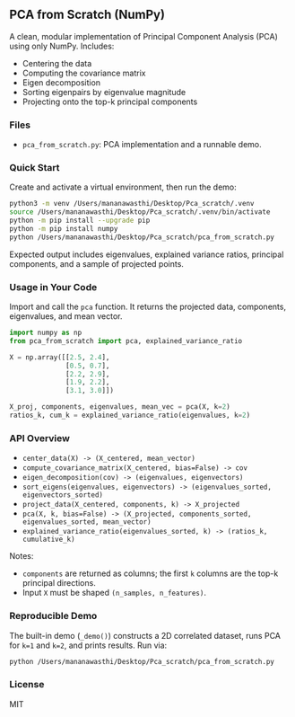 ## PCA from Scratch (NumPy)

A clean, modular implementation of Principal Component Analysis (PCA) using only NumPy. Includes:
- Centering the data
- Computing the covariance matrix
- Eigen decomposition
- Sorting eigenpairs by eigenvalue magnitude
- Projecting onto the top-k principal components

### Files
- `pca_from_scratch.py`: PCA implementation and a runnable demo.

### Quick Start
Create and activate a virtual environment, then run the demo:

```bash
python3 -m venv /Users/mananawasthi/Desktop/Pca_scratch/.venv
source /Users/mananawasthi/Desktop/Pca_scratch/.venv/bin/activate
python -m pip install --upgrade pip
python -m pip install numpy
python /Users/mananawasthi/Desktop/Pca_scratch/pca_from_scratch.py
```

Expected output includes eigenvalues, explained variance ratios, principal components, and a sample of projected points.

### Usage in Your Code
Import and call the `pca` function. It returns the projected data, components, eigenvalues, and mean vector.

```python
import numpy as np
from pca_from_scratch import pca, explained_variance_ratio

X = np.array([[2.5, 2.4],
              [0.5, 0.7],
              [2.2, 2.9],
              [1.9, 2.2],
              [3.1, 3.0]])

X_proj, components, eigenvalues, mean_vec = pca(X, k=2)
ratios_k, cum_k = explained_variance_ratio(eigenvalues, k=2)
```

### API Overview
- `center_data(X) -> (X_centered, mean_vector)`
- `compute_covariance_matrix(X_centered, bias=False) -> cov`
- `eigen_decomposition(cov) -> (eigenvalues, eigenvectors)`
- `sort_eigens(eigenvalues, eigenvectors) -> (eigenvalues_sorted, eigenvectors_sorted)`
- `project_data(X_centered, components, k) -> X_projected`
- `pca(X, k, bias=False) -> (X_projected, components_sorted, eigenvalues_sorted, mean_vector)`
- `explained_variance_ratio(eigenvalues_sorted, k) -> (ratios_k, cumulative_k)`

Notes:
- `components` are returned as columns; the first `k` columns are the top-k principal directions.
- Input `X` must be shaped `(n_samples, n_features)`.

### Reproducible Demo
The built-in demo (`_demo()`) constructs a 2D correlated dataset, runs PCA for `k=1` and `k=2`, and prints results. Run via:

```bash
python /Users/mananawasthi/Desktop/Pca_scratch/pca_from_scratch.py
```

### License
MIT


